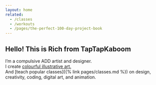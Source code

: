 ```yaml
---
layout: home
related:
  - /classes
  - /workouts
  - /pages/the-perfect-100-day-project-book
---
```


## Hello! This is Rich from TapTapKaboom

I’m a compulsive ADD artist and designer.  
I create [colourful illustrative art.](/categories/projects/)  
And [teach popular classes]({% link pages/classes.md %}) on design, creativity, coding, digital art, and animation.

